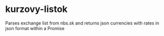 # kurzovy-listok
Parses exchange list from nbs.sk and returns json currencies with rates in json format within a Promise

